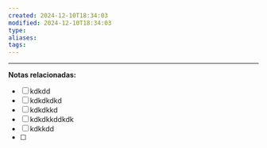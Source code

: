```yaml
---
created: 2024-12-10T18:34:03
modified: 2024-12-10T18:34:03
type: 
aliases: 
tags: 
---
```



--- 
 **Notas relacionadas:**
 
- [ ] kdkdd
- [ ] kdkdkdkd
- [ ] kdkdkkd
- [ ] kdkdkkddkdk
- [ ] kdkkdd
- [ ] 